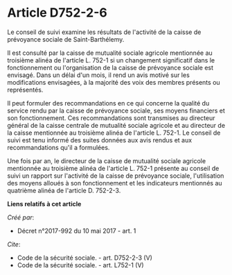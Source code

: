 # Article D752-2-6

Le conseil de suivi examine les résultats de l'activité de la caisse de prévoyance sociale de Saint-Barthélemy. 

Il est consulté par la caisse de mutualité sociale agricole mentionnée au troisième alinéa de l'article L. 752-1 si un
changement significatif dans le fonctionnement ou l'organisation de la caisse de prévoyance sociale est envisagé. Dans un
délai d'un mois, il rend un avis motivé sur les modifications envisagées, à la majorité des voix des membres présents ou
représentés. 

Il peut formuler des recommandations en ce qui concerne la qualité du service rendu par la caisse de prévoyance sociale, ses
moyens financiers et son fonctionnement. Ces recommandations sont transmises au directeur général de la caisse centrale de
mutualité sociale agricole et au directeur de la caisse mentionnée au troisième alinéa de l'article L. 752-1. Le conseil de
suivi est tenu informé des suites données aux avis rendus et aux recommandations qu'il a formulées. 

Une fois par an, le directeur de la caisse de mutualité sociale agricole mentionnée au troisième alinéa de l'article L. 752-1
présente au conseil de suivi un rapport sur l'activité de la caisse de prévoyance sociale, l'utilisation des moyens alloués à
son fonctionnement et les indicateurs mentionnés au quatrième alinéa de l'article D. 752-2-3.

**Liens relatifs à cet article**

_Créé par_:

  - Décret n°2017-992 du 10 mai 2017 - art. 1

_Cite_:

  - Code de la sécurité sociale. - art. D752-2-3 (V)
  - Code de la sécurité sociale. - art. L752-1 (V)
